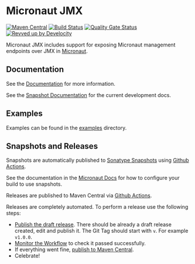 # Micronaut JMX

[![Maven Central](https://img.shields.io/maven-central/v/io.micronaut.jmx/micronaut-jmx.svg?label=Maven%20Central)](https://search.maven.org/search?q=g:%22io.micronaut.jmx%22%20AND%20a:%22micronaut-jmx%22)
[![Build Status](https://github.com/micronaut-projects/micronaut-jmx/workflows/Java%20CI/badge.svg)](https://github.com/micronaut-projects/micronaut-jmx/actions)
[![Quality Gate Status](https://sonarcloud.io/api/project_badges/measure?project=micronaut-projects_micronaut-jmx&metric=alert_status)](https://sonarcloud.io/summary/new_code?id=micronaut-projects_micronaut-jmx)
[![Revved up by Develocity](https://img.shields.io/badge/Revved%20up%20by-Develocity-06A0CE?logo=Gradle&labelColor=02303A)](https://ge.micronaut.io/scans)

Micronaut JMX includes support for exposing Micronaut management endpoints over JMX in [Micronaut](https://micronaut.io/).

## Documentation

See the [Documentation](https://micronaut-projects.github.io/micronaut-jmx/latest/guide/) for more information.

See the [Snapshot Documentation](https://micronaut-projects.github.io/micronaut-jmx/snapshot/guide/) for the current development docs.

## Examples

Examples can be found in the [examples](https://github.com/micronaut-projects/micronaut-jmx/tree/master/examples) directory.

## Snapshots and Releases

Snapshots are automatically published to [Sonatype Snapshots](https://s01.oss.sonatype.org/content/repositories/snapshots/io/micronaut/) using [Github Actions](https://github.com/micronaut-projects/micronaut-jmx/actions).

See the documentation in the [Micronaut Docs](https://docs.micronaut.io/latest/guide/index.html#usingsnapshots) for how to configure your build to use snapshots.

Releases are published to Maven Central via [Github Actions](https://github.com/micronaut-projects/micronaut-jmx/actions).

Releases are completely automated. To perform a release use the following steps:

* [Publish the draft release](https://github.com/micronaut-projects/micronaut-jmx/releases). There should be already a draft release created, edit and publish it. The Git Tag should start with `v`. For example `v1.0.0`.
* [Monitor the Workflow](https://github.com/micronaut-projects/micronaut-jmx/actions?query=workflow%3ARelease) to check it passed successfully.
* If everything went fine, [publish to Maven Central](https://github.com/micronaut-projects/micronaut-jmx/actions?query=workflow%3A"Maven+Central+Sync").
* Celebrate!